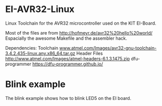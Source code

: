 # EI-AVR32-Linux
Linux Toolchain for the AVR32 microcontroller used on the KIT EI-Board.

Most of the files are from http://hofmeyr.de/avr32%20hello%20world/
Espacially the awesome Makefile and the assembler hack.

Dependencies:
Toolchain
www.atmel.com/Images/avr32-gnu-toolchain-3.4.2.435-linux.any.x86_64.tar.gz
Header Files
http://www.atmel.com/Images/atmel-headers-6.1.3.1475.zip
dfu-programmer
https://dfu-programmer.github.io/

# Blink example
The blink example shows how to blink LED5 on the EI board.

